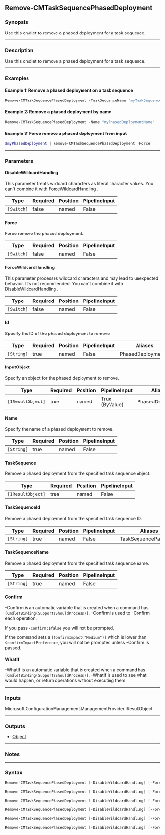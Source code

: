 Remove-CMTaskSequencePhasedDeployment
-------------------------------------




### Synopsis
Use this cmdlet to remove a phased deployment for a task sequence.



---


### Description

Use this cmdlet to remove a phased deployment for a task sequence.



---


### Examples
#### Example 1: Remove a phased deployment on a task sequence
```PowerShell
Remove-CMTaskSequencePhasedDeployment -TaskSequenceName "myTaskSequenceName"
```

#### Example 2: Remove a phased deployment by name
```PowerShell
Remove-CMTaskSequencePhasedDeployment -Name "myPhasedDeploymentName"
```

#### Example 3: Force remove a phased deployment from input
```PowerShell
$myPhasedDeployment | Remove-CMTaskSequencePhasedDeployment -Force
```



---


### Parameters
#### **DisableWildcardHandling**

This parameter treats wildcard characters as literal character values. You can't combine it with ForceWildcardHandling .






|Type      |Required|Position|PipelineInput|
|----------|--------|--------|-------------|
|`[Switch]`|false   |named   |False        |



#### **Force**

Force remove the phased deployment.






|Type      |Required|Position|PipelineInput|
|----------|--------|--------|-------------|
|`[Switch]`|false   |named   |False        |



#### **ForceWildcardHandling**

This parameter processes wildcard characters and may lead to unexpected behavior. It's not recommended. You can't combine it with DisableWildcardHandling .






|Type      |Required|Position|PipelineInput|
|----------|--------|--------|-------------|
|`[Switch]`|false   |named   |False        |



#### **Id**

Specify the ID of the phased deployment to remove.






|Type      |Required|Position|PipelineInput|Aliases           |
|----------|--------|--------|-------------|------------------|
|`[String]`|true    |named   |False        |PhasedDeploymentId|



#### **InputObject**

Specify an object for the phased deployment to remove.






|Type             |Required|Position|PipelineInput |Aliases         |
|-----------------|--------|--------|--------------|----------------|
|`[IResultObject]`|true    |named   |True (ByValue)|PhasedDeployment|



#### **Name**

Specify the name of a phased deployment to remove.






|Type      |Required|Position|PipelineInput|
|----------|--------|--------|-------------|
|`[String]`|true    |named   |False        |



#### **TaskSequence**

Remove a phased deployment from the specified task sequence object.






|Type             |Required|Position|PipelineInput|
|-----------------|--------|--------|-------------|
|`[IResultObject]`|true    |named   |False        |



#### **TaskSequenceId**

Remove a phased deployment from the specified task sequence ID.






|Type      |Required|Position|PipelineInput|Aliases              |
|----------|--------|--------|-------------|---------------------|
|`[String]`|true    |named   |False        |TaskSequencePackageId|



#### **TaskSequenceName**

Remove a phased deployment from the specified task sequence name.






|Type      |Required|Position|PipelineInput|
|----------|--------|--------|-------------|
|`[String]`|true    |named   |False        |



#### **Confirm**
-Confirm is an automatic variable that is created when a command has ```[CmdletBinding(SupportsShouldProcess)]```.
-Confirm is used to -Confirm each operation.

If you pass ```-Confirm:$false``` you will not be prompted.


If the command sets a ```[ConfirmImpact("Medium")]``` which is lower than ```$confirmImpactPreference```, you will not be prompted unless -Confirm is passed.

#### **WhatIf**
-WhatIf is an automatic variable that is created when a command has ```[CmdletBinding(SupportsShouldProcess)]```.
-WhatIf is used to see what would happen, or return operations without executing them


---


### Inputs
Microsoft.ConfigurationManagement.ManagementProvider.IResultObject





---


### Outputs
* [Object](https://learn.microsoft.com/en-us/dotnet/api/System.Object)






---


### Notes




---


### Syntax
```PowerShell
Remove-CMTaskSequencePhasedDeployment [-DisableWildcardHandling] [-Force] [-ForceWildcardHandling] -Id <String> [-Confirm] [-WhatIf] [<CommonParameters>]
```
```PowerShell
Remove-CMTaskSequencePhasedDeployment [-DisableWildcardHandling] [-Force] [-ForceWildcardHandling] -InputObject <IResultObject> [-Confirm] [-WhatIf] [<CommonParameters>]
```
```PowerShell
Remove-CMTaskSequencePhasedDeployment [-DisableWildcardHandling] [-Force] [-ForceWildcardHandling] -Name <String> [-Confirm] [-WhatIf] [<CommonParameters>]
```
```PowerShell
Remove-CMTaskSequencePhasedDeployment [-DisableWildcardHandling] [-Force] [-ForceWildcardHandling] -TaskSequence <IResultObject> [-Confirm] [-WhatIf] [<CommonParameters>]
```
```PowerShell
Remove-CMTaskSequencePhasedDeployment [-DisableWildcardHandling] [-Force] [-ForceWildcardHandling] -TaskSequenceId <String> [-Confirm] [-WhatIf] [<CommonParameters>]
```
```PowerShell
Remove-CMTaskSequencePhasedDeployment [-DisableWildcardHandling] [-Force] [-ForceWildcardHandling] -TaskSequenceName <String> [-Confirm] [-WhatIf] [<CommonParameters>]
```
